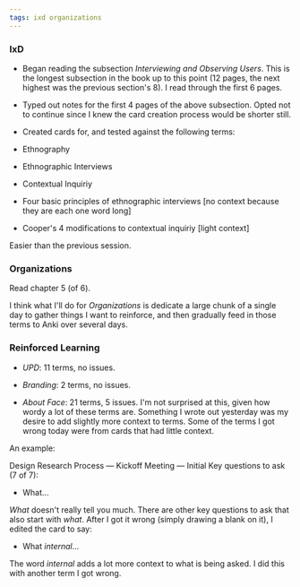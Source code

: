 ```yaml
---
tags: ixd organizations
---
```


### IxD

* Began reading the subsection *Interviewing and Observing Users*. This is the longest subsection in the book up to this point (12 pages, the next highest was the previous section's 8). I read through the first 6 pages.

* Typed out notes for the first 4 pages of the above subsection. Opted not to continue since I knew the card creation process would be shorter still.

* Created cards for, and tested against the following terms:

* Ethnography

* Ethnographic Interviews

* Contextual Inquiriy

* Four basic principles of ethnographic interviews [no context because they are each one word long]

* Cooper's 4 modifications to contextual inquiriy [light context]

Easier than the previous session. 

### Organizations

Read chapter 5 (of 6).

I think what I'll do for *Organizations* is dedicate a large chunk of a single day to gather things I want to reinforce, and then gradually feed in those terms to Anki over several days. 

### Reinforced Learning 

* *UPD*: 11 terms, no issues.

* *Branding*: 2 terms, no issues.

* *About Face*: 21 terms, 5 issues. I'm not surprised at this, given how wordy a lot of these terms are. Something I wrote out yesterday was my desire to add slightly more context to terms. Some of the terms I got wrong today were from cards that had little context. 

An example:

Design Research Process — Kickoff Meeting — Initial Key questions to ask (7 of 7):

* What...

*What* doesn't really tell you much. There are other key questions to ask that also start with *what*. After I got it wrong (simply drawing a blank on it), I edited the card to say:

* What *internal*...

The word *internal* adds a lot more context to what is being asked. I did this with another term I got wrong.
